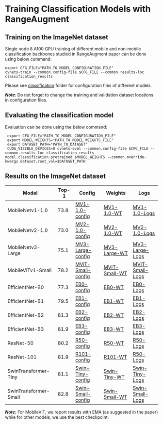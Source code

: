 # Training Classification Models with RangeAugment

## Training on the ImageNet dataset

Single node 8 A100 GPU training of different mobile and non-mobile classification backbones studied in RangeAugment paper 
can be done using below command:

``` 
export CFG_FILE="PATH_TO_MODEL_CONFIGURATION_FILE"
cvnets-train --common.config-file $CFG_FILE --common.results-loc classification_results
```

Please see [classification](./classification) folder for configuration files of different models.

***Note***: Do not forget to change the training and validation dataset locations in configuration files.

## Evaluating the classification model

Evaluation can be done using the below command:

```
 export CFG_FILE="PATH_TO_MODEL_CONFIGURATION_FILE"
 export MODEL_WEIGHTS="PATH_TO_MODEL_WEIGHTS_FILE"
 export DATASET_PATH="PATH_TO_DATASET"
 CUDA_VISIBLE_DEVICES=0 cvnets-eval --common.config-file $CFG_FILE --common.results-loc classification_results --model.classification.pretrained $MODEL_WEIGHTS --common.override-kwargs dataset.root_val=$DATASET_PATH
```

## Results on the ImageNet dataset

| Model             | Top-1 | Config                                                            | Weights                                                                                                   | Logs                                                                                                              | 
|-------------------|-------|-------------------------------------------------------------------|-----------------------------------------------------------------------------------------------------------|-------------------------------------------------------------------------------------------------------------------|
| MobileNetv1-1.0   | 73.8  | [MV1-1.0-config](classification/mobilenet_v1.yaml)              | [MV1-1.0-WT](https://docs-assets.developer.apple.com/ml-research/models/cvnets-v2/examples/range_augment/classification/mobilenetv1_1.0.pt)     | [MV1-1.0-Logs](https://docs-assets.developer.apple.com/ml-research/models/cvnets-v2/examples/range_augment/classification/mobilenetv1_1.0_logs.txt)     |
| MobileNetv2-1.0   | 73.0  | [MV2-1.0-config](classification/mobilenet_v2.yaml)              | [MV2-1.0-WT](https://docs-assets.developer.apple.com/ml-research/models/cvnets-v2/examples/range_augment/classification/mobilenetv2_1.0.pt)     | [MV2-1.0-Logs](https://docs-assets.developer.apple.com/ml-research/models/cvnets-v2/examples/range_augment/classification/mobilenetv2_1.0_logs.txt)     |
| MobileNetv3-Large | 75.1  | [MV3-Large-config](classification/mobilenet_v3.yaml)            | [MV3-Large-WT](https://docs-assets.developer.apple.com/ml-research/models/cvnets-v2/examples/range_augment/classification/mobilenetv3_large.pt) | [MV3-Large-Logs](https://docs-assets.developer.apple.com/ml-research/models/cvnets-v2/examples/range_augment/classification/mobilenetv3_large_logs.txt) |
| MobileViTv1-Small | 78.2  | [MViT-Small-config](classification/mobilevit_v1.yaml)           | [MViT-Small-WT](https://docs-assets.developer.apple.com/ml-research/models/cvnets-v2/examples/range_augment/classification/mobilevit_small.pt)  | [MViT-Small-Logs](https://docs-assets.developer.apple.com/ml-research/models/cvnets-v2/examples/range_augment/classification/mobilevit_small_logs.txt)  |
| EfficientNet-B0      | 77.3  | [EB0-config](classification/efficientnet_b0.yaml)               | [EB0-WT](https://docs-assets.developer.apple.com/ml-research/models/cvnets-v2/examples/range_augment/classification/efficientnet_b0.pt)         | [EB0-Logs](https://docs-assets.developer.apple.com/ml-research/models/cvnets-v2/examples/range_augment/classification/efficientnet_b0_logs.txt)         |
| EfficientNet-B1      | 79.5  | [EB1-config](classification/efficientnet_b1.yaml)               | [EB1-WT](https://docs-assets.developer.apple.com/ml-research/models/cvnets-v2/examples/range_augment/classification/efficientnet_b1.pt)         | [EB1-Logs](https://docs-assets.developer.apple.com/ml-research/models/cvnets-v2/examples/range_augment/classification/efficientnet_b1_logs.txt)         |
| EfficientNet-B2      | 81.3  | [EB2-config](classification/efficientnet_b2.yaml)               | [EB2-WT](https://docs-assets.developer.apple.com/ml-research/models/cvnets-v2/examples/range_augment/classification/efficientnet_b2.pt)         | [EB2-Logs](https://docs-assets.developer.apple.com/ml-research/models/cvnets-v2/examples/range_augment/classification/efficientnet_b2_logs.txt)         |
| EfficientNet-B3      | 81.9  | [EB3-config](classification/efficientnet_b3.yaml)               | [EB3-WT](https://docs-assets.developer.apple.com/ml-research/models/cvnets-v2/examples/range_augment/classification/efficientnet_b3.pt)         | [EB3-Logs](https://docs-assets.developer.apple.com/ml-research/models/cvnets-v2/examples/range_augment/classification/efficientnet_b3_logs.txt)         |
| ResNet-50            | 80.2  | [R50-config](classification/resnet_50.yaml)                     | [R50-WT](https://docs-assets.developer.apple.com/ml-research/models/cvnets-v2/examples/range_augment/classification/resnet_50.pt)               | [R50-Logs](https://docs-assets.developer.apple.com/ml-research/models/cvnets-v2/examples/range_augment/classification/resnet_50_logs.txt)               |
| ResNet-101           | 81.9  | [R101-config](classification/resnet_101.yaml)                   | [R101-WT](https://docs-assets.developer.apple.com/ml-research/models/cvnets-v2/examples/range_augment/classification/resnet_101.pt)             | [R50-Logs](https://docs-assets.developer.apple.com/ml-research/models/cvnets-v2/examples/range_augment/classification/resnet_101_logs.txt)              |
| SwinTransformer-Tiny | 81.1  | [Swin-Tiny-config](classification/swin_transformer_tiny.yaml)   | [Swin-Tiny-WT](https://docs-assets.developer.apple.com/ml-research/models/cvnets-v2/examples/range_augment/classification/swin_tiny.pt)         | [Swin-Tiny-Logs](https://docs-assets.developer.apple.com/ml-research/models/cvnets-v2/examples/range_augment/classification/swin_tiny_logs.txt)         |
| SwinTransformer-Small | 82.8  | [Swin-Small-config](classification/swin_transformer_small.yaml) | [Swin-Small-WT](https://docs-assets.developer.apple.com/ml-research/models/cvnets-v2/examples/range_augment/classification/swin_small.pt)       | [Swin-Small-Logs](https://docs-assets.developer.apple.com/ml-research/models/cvnets-v2/examples/range_augment/classification/swin_small_logs.txt)       |

 ***Note:*** For MobileViT, we report results with EMA (as suggested in the paper) while for other models, we use the best checkpoint.
